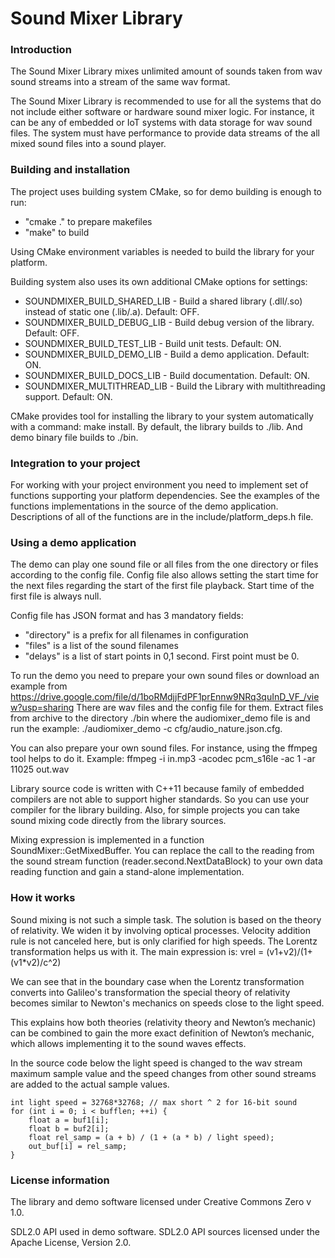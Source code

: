 # Sound Mixer Library

### Introduction

The Sound Mixer Library mixes unlimited amount of sounds taken from wav sound streams
into a stream of the same wav format.

The Sound Mixer Library is recommended to use for all the systems that do not include either software or hardware sound mixer logic. For instance, it can be any
of embedded or IoT systems with data storage for wav sound files. The system
must have performance to provide data streams of the all mixed sound files into
a sound player.

### Building and installation

The project uses building system CMake, so for demo building is enough to run:
 * "cmake ." to prepare makefiles
 * "make" to build

Using CMake environment variables is needed to build the library for your platform.

Building system also uses its own additional CMake options for settings:
 * SOUNDMIXER_BUILD_SHARED_LIB - Build a shared library (.dll/.so) instead of 
static one (.lib/.a). Default: OFF.
 * SOUNDMIXER_BUILD_DEBUG_LIB - Build debug version of the library. Default: OFF.
 * SOUNDMIXER_BUILD_TEST_LIB - Build unit tests. Default: ON.
 * SOUNDMIXER_BUILD_DEMO_LIB - Build a demo application. Default: ON.
 * SOUNDMIXER_BUILD_DOCS_LIB - Build documentation. Default: ON.
 * SOUNDMIXER_MULTITHREAD_LIB - Build the Library with multithreading support. Default: ON.

CMake provides tool for installing the library to your system automatically with 
a command: make install.
By default, the library builds to ./lib. And demo binary file builds to ./bin.

### Integration to your project
 
For working with your project environment you need to implement set of 
functions supporting your platform dependencies. 
See the examples of the functions implementations in the source of the demo application.
Descriptions of all of the functions are in the include/platform_deps.h file.

### Using a demo application
 
The demo can play one sound file or all files from the one directory or
files according to the config file. Config file also allows setting the start time for the next files regarding the start of the first file playback. Start time of the first file is always null.

Config file has JSON format and has 3 mandatory fields:
 * "directory" is a prefix for all filenames in configuration
 * "files" is a list of the sound filenames
 * "delays" is a list of start points in 0,1 second. First point must be 0.

To run the demo you need to prepare your own sound files or download an example from
https://drive.google.com/file/d/1boRMdjjFdPF1prEnnw9NRq3quInD_VF_/view?usp=sharing
There are wav files and the config file for them.
Extract files from archive to the directory ./bin where the audiomixer_demo file is and run the example: ./audiomixer_demo -c cfg/audio_nature.json.cfg.

You can also prepare your own sound files. For instance, using the ffmpeg tool helps to do it.
Example: ffmpeg -i in.mp3 -acodec pcm_s16le -ac 1 -ar 11025 out.wav

Library source code is written with C++11 because family of embedded compilers
are not able to support higher standards. So you can use your compiler
for the library building. Also, for simple projects you can take sound mixing code 
directly from the library sources.

Mixing expression is implemented in a function SoundMixer::GetMixedBuffer.
You can replace the call to the reading from the sound stream function (reader.second.NextDataBlock) to your own data reading function and gain a stand-alone implementation.

### How it works

Sound mixing is not such a simple task. The solution is based on the theory 
of relativity. We widen it by involving optical processes.
Velocity addition rule is not canceled here, but is only clarified for high 
speeds. The Lorentz transformation helps us with it.
The main expression is: vrel = (v1+v2)/(1+(v1*v2)/c^2)

We can see that in the boundary case when the Lorentz transformation converts
into Galileo's transformation the special theory of relativity becomes similar to Newton's mechanics on speeds close to the light speed.

This explains how both theories (relativity theory and Newton’s mechanic) can be combined to gain the more exact definition of Newton’s mechanic, which allows implementing it to the sound waves effects.

In the source code below the light speed is changed to the wav stream maximum sample value and the speed changes from other sound streams are added to the actual sample values.

    int light speed = 32768*32768; // max short ^ 2 for 16-bit sound
    for (int i = 0; i < bufflen; ++i) {
        float a = buf1[i];
        float b = buf2[i];
        float rel_samp = (a + b) / (1 + (a * b) / light speed);
        out_buf[i] = rel_samp;
    }

### License information

The library and demo software licensed under Creative Commons Zero v 1.0.

SDL2.0 API used in demo software. SDL2.0 API sources licensed under the Apache License, Version 2.0.

